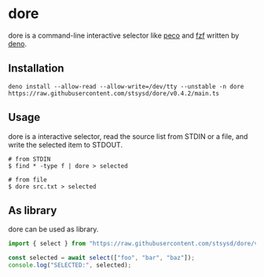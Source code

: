 # dore

dore is a command-line interactive selector like
[peco](https://github.com/peco/peco) and [fzf](https://github.com/junegunn/fzf)
written by [deno](https://deno.land/).

## Installation

```console
deno install --allow-read --allow-write=/dev/tty --unstable -n dore https://raw.githubusercontent.com/stsysd/dore/v0.4.2/main.ts
```

## Usage

dore is a interactive selector, read the source list from STDIN or a file, and
write the selected item to STDOUT.

```console
# from STDIN
$ find * -type f | dore > selected

# from file
$ dore src.txt > selected
```

## As library

dore can be used as library.

```typescript
import { select } from "https://raw.githubusercontent.com/stsysd/dore/v0.4.2/mod.ts";

const selected = await select(["foo", "bar", "baz"]);
console.log("SELECTED:", selected);
```

